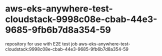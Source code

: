 # aws-eks-anywhere-test-cloudstack-9998c08e-cbab-44e3-9685-9fb6b7d8a354-59
repository for use with E2E test job aws-eks-anywhere-test-cloudstack:9998c08e-cbab-44e3-9685-9fb6b7d8a354-59
